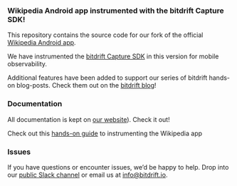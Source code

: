 ### Wikipedia Android app instrumented with the bitdrift Capture SDK!

This repository contains the source code for our fork of the official [Wikipedia Android app](https://play.google.com/store/apps/details?id=org.wikipedia).

We have instrumented the [bitdrift Capture SDK](https://docs.bitdrift.io/) in this version for mobile observability.

Additional features have been added to support our series of bitdrift hands-on blog-posts. Check them out on the [bitdrift blog](https://blog.bitdrift.io/)! 

### Documentation

All documentation is kept on [our website](https://docs.bitdrift.io/)). Check it out!

Check out this [hands-on guide](https://blog.bitdrift.io/post/hands-on-wikipedia-android) to instrumenting the Wikipedia app

### Issues

If you have questions or encounter issues, we’d be happy to help. Drop into our [public Slack channel](https://communityinviter.com/apps/bitdriftpublic/bitdrifters) or email us at [info@bitdrift.io](mailto:info@bitdrift.io).
